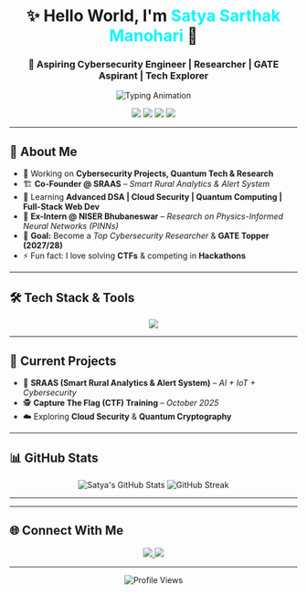 <h1 align="center">✨ Hello World, I'm <span style="color:#00F7FF;">Satya Sarthak Manohari</span> 👋</h1>
<h3 align="center">🚀 Aspiring Cybersecurity Engineer | Researcher | GATE Aspirant | Tech Explorer</h3>

<p align="center">
  <img src="https://readme-typing-svg.herokuapp.com?font=Fira+Code&weight=600&size=22&pause=1000&color=00F7FF&center=true&vCenter=true&width=650&lines=🔒+Cybersecurity+%26+Research+Enthusiast;⚡+Exploring+Quantum+Tech+%26+AI;💡+Lifelong+Learner+%7C+Problem+Solver;🏆+CTFs+%7C+Hackathons+%7C+Projects" alt="Typing Animation" />
</p>

<p align="center">
  <img src="https://img.shields.io/badge/Cybersecurity-%2300F7FF.svg?&style=for-the-badge&logo=hackthebox&logoColor=black" />
  <img src="https://img.shields.io/badge/Quantum%20Tech-purple?style=for-the-badge&logo=quantconnect&logoColor=white" />
  <img src="https://img.shields.io/badge/AI%20Research-black?style=for-the-badge&logo=github&logoColor=white" />
  <img src="https://img.shields.io/badge/GATE%20Aspirant-green?style=for-the-badge&logo=study&logoColor=white" />
</p>


---

## 🌟 About Me  
- 🔭 Working on **Cybersecurity Projects, Quantum Tech & Research**  
- 🏗️ **Co-Founder @ SRAAS** – *Smart Rural Analytics & Alert System*  
- 🌱 Learning **Advanced DSA | Cloud Security | Quantum Computing | Full-Stack Web Dev**  
- 🧪 **Ex-Intern @ NISER Bhubaneswar** – *Research on Physics-Informed Neural Networks (PINNs)*  
- 🎯 **Goal:** Become a *Top Cybersecurity Researcher* & **GATE Topper (2027/28)**  
- ⚡ Fun fact: I love solving **CTFs** & competing in **Hackathons**  

---

## 🛠️ Tech Stack & Tools  
<p align="center">
  <img src="https://skillicons.dev/icons?i=python,c,cpp,java,linux,git,github,mysql,vscode,html,css" />
</p>

---


## 🚀 Current Projects  
- 🌾 **SRAAS (Smart Rural Analytics & Alert System)** – *AI + IoT + Cybersecurity*  
- 🕵️ **Capture The Flag (CTF) Training** – *October 2025*  
- ☁️ Exploring **Cloud Security** & **Quantum Cryptography**
---

## 📊 GitHub Stats

<p align="center">
  <img src="https://github-readme-stats.vercel.app/api?username=Satya37x1112&show_icons=true&theme=dark" alt="Satya's GitHub Stats" />
  <img src="https://github-readme-streak-stats.herokuapp.com/?user=Satya37x1112&theme=dark" alt="GitHub Streak" />
</p>

---

---

## 🌐 Connect With Me  
<p align="center">
  <a href="https://www.linkedin.com/in/satya-sarthak-manohari-b2a609297" target="_blank">
    <img src="https://img.shields.io/badge/LinkedIn-%230077B5.svg?&style=for-the-badge&logo=linkedin&logoColor=white" />
  </a>
  <a href="mailto:manoharisatyasarthak@gmail.com">
    <img src="https://img.shields.io/badge/Email-D14836?style=for-the-badge&logo=gmail&logoColor=white" />
  </a>
</p>

---

<p align="center">
  <img src="https://komarev.com/ghpvc/?username=Satya37x1112&label=Profile%20Views&color=brightgreen&style=flat-square" alt="Profile Views" />
</p>

